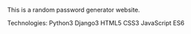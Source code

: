 This is a random password generator website.

Technologies:
  Python3
  Django3
  HTML5
  CSS3
  JavaScript ES6
